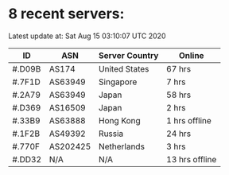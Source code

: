 # 8 recent servers:

Latest update at: Sat Aug 15 03:10:07 UTC 2020

| ID | ASN | Server Country | Online |
| -- | --- | -------------- | ------ |
| #.D09B | AS174 | United States | 67 hrs |
| #.7F1D | AS63949 | Singapore | 7 hrs |
| #.2A79 | AS63949 | Japan | 58 hrs |
| #.D369 | AS16509 | Japan | 2 hrs |
| #.33B9 | AS63888 | Hong Kong | 1 hrs offline |
| #.1F2B | AS49392 | Russia | 24 hrs |
| #.770F | AS202425 | Netherlands | 3 hrs |
| #.DD32 | N/A | N/A | 13 hrs offline |

